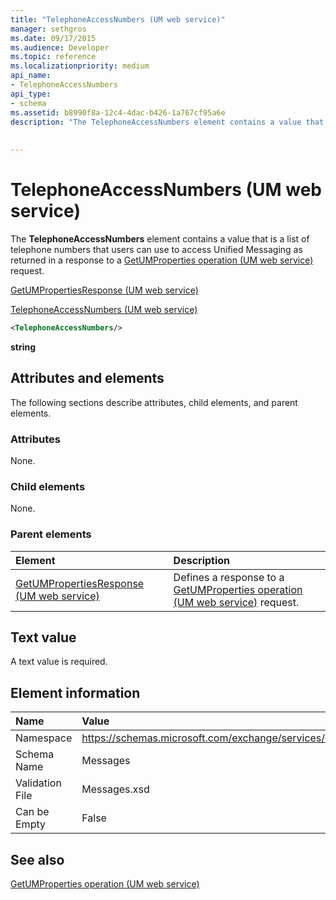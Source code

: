 ```yaml
---
title: "TelephoneAccessNumbers (UM web service)"
manager: sethgros
ms.date: 09/17/2015
ms.audience: Developer
ms.topic: reference
ms.localizationpriority: medium
api_name:
- TelephoneAccessNumbers
api_type:
- schema
ms.assetid: b8990f8a-12c4-4dac-b426-1a767cf95a6e
description: "The TelephoneAccessNumbers element contains a value that is a list of telephone numbers that users can use to access Unified Messaging as returned in a response to a GetUMProperties operation (UM web service) request."
 
 
---
```


# TelephoneAccessNumbers (UM web service)

The **TelephoneAccessNumbers** element contains a value that is a list of telephone numbers that users can use to access Unified Messaging as returned in a response to a [GetUMProperties operation (UM web service)](getumproperties-operation-um-web-service.md) request. 
  
[GetUMPropertiesResponse (UM web service)](getumpropertiesresponse-um-web-service.md)
  
[TelephoneAccessNumbers (UM web service)](telephoneaccessnumbers-um-web-service.md)
  
```xml
<TelephoneAccessNumbers/>
```

 **string**
## Attributes and elements

The following sections describe attributes, child elements, and parent elements.
  
### Attributes

None.
  
### Child elements

None.
  
### Parent elements

|**Element**|**Description**|
|:-----|:-----|
|[GetUMPropertiesResponse (UM web service)](getumpropertiesresponse-um-web-service.md) <br/> |Defines a response to a [GetUMProperties operation (UM web service)](getumproperties-operation-um-web-service.md) request.  <br/> |
   
## Text value

A text value is required.
  
## Element information

|**Name**|**Value**|
|:-----|:-----|
|Namespace  <br/> |https://schemas.microsoft.com/exchange/services/2006/messages  <br/> |
|Schema Name  <br/> |Messages  <br/> |
|Validation File  <br/> |Messages.xsd  <br/> |
|Can be Empty  <br/> |False  <br/> |
   
## See also



[GetUMProperties operation (UM web service)](getumproperties-operation-um-web-service.md)

